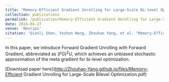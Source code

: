 ```yaml
---
title: "Memory-Efficient Gradient Unrolling for Large-Scale Bi-level Optimization"
collection: publications
permalink: /publication/Memory-Efficient Gradient Unrolling for Large-Scale Bi-level Optimization
date: 2024-04-27
venue: 'Neurips'
citation: 'Qianli Shen, Yezhen Wang, Zhouhao Yang, et al. "Memory-Efficient Gradient Unrolling for Large-Scale Bi-level Optimization." arXiv preprint arXiv:2406.14095 (2024).'
---
```


In this paper, we introduce Forward Gradient Unrolling with Forward Gradient, abbreviated as $(FG)^2U$, which achieves an unbiased stochastic approximation of the meta gradient for bi-level optimization.

[Download paper here](http://Zhouhao-Yang.github.io/files/Memory-Efficient Gradient Unrolling for Large-Scale Bilevel Optimization.pdf)


